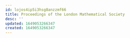 ```yaml
---
id: lojos4ip5i3hsg8anzzmf66
title: Proceedings of the London Mathematical Society
desc: ''
updated: 1649053266347
created: 1649053266347
---
```


